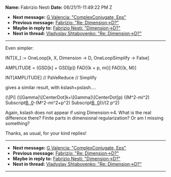 **Name:** Fabrizio Nesti
**Date:** 06/21/11-11:49:22 PM Z

  - **Next message:** [G Valencia: "ComplexConjugate, Eps"](0647.html)
  - **Previous message:** [Fabrizio: "Re: Dimension-\>D?"](0645.html)
  - **Maybe in reply to:** [Fabrizio Nesti: "Dimension-\>D?"](0642.html)
  - **Next in thread:** [Vladyslav Shtabovenko: "Re:
    Dimension-\>D?"](0973.html)

-----

Even simpler:  

INT[X\_] := OneLoop[k, X, Dimension -\> D, OneLoopSimplify
-\> False]  

AMPLITUDE = (GSD[k] + GSD[p]) FAD[{k + p, mi}]
FAD[{k, M}]  

INT[AMPLITUDE] // PaVeReduce // Simplify  

gives a similar result, with kslash+pslash....  

(\\[Pi]
(\\[Gamma]\\[CenterDot]k+\\[Gamma]\\[CenterDot]p)
((M^2-mi^2) Subscript[B, 0](0,M^2,mi^2)-(M^2-mi^2+p^2)
Subscript[B, 0](p^2,M^2,mi^2)))/(2 p^2)  

Again, kslash does not appear if using Dimension-\>4. What is the real
difference there? Finite parts in dimensional regularization? Or am I
missing something?  

Thanks, as usual, for your kind replies\!  

-----

  - **Next message:** [G Valencia: "ComplexConjugate, Eps"](0647.html)
  - **Previous message:** [Fabrizio: "Re: Dimension-\>D?"](0645.html)
  - **Maybe in reply to:** [Fabrizio Nesti: "Dimension-\>D?"](0642.html)
  - **Next in thread:** [Vladyslav Shtabovenko: "Re:
    Dimension-\>D?"](0973.html)

-----

